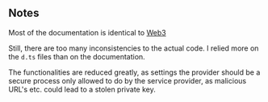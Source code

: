 ## Notes
Most of the documentation is identical to [Web3](https://web3js.readthedocs.io/en/v1.5.2/web3.html)

Still, there are too many inconsistencies to the actual code. I relied more on the `d.ts` files than on
the documentation.

The functionalities are reduced greatly, as settings the provider should be a secure process only
allowed to do by the service provider, as malicious URL's etc. could lead to a stolen private key.
